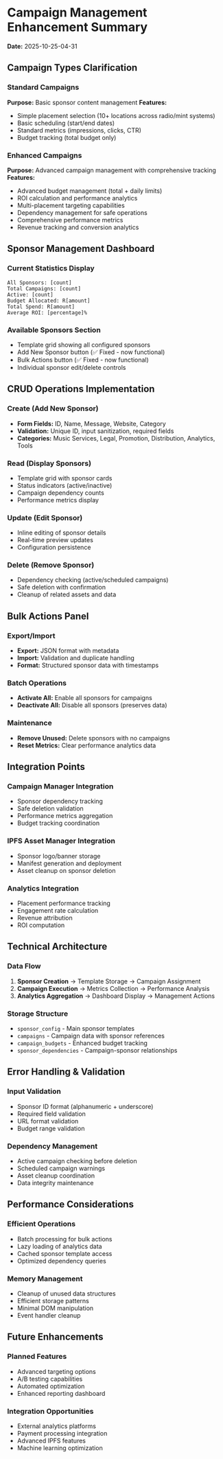 # Campaign Management Enhancement Summary
**Date:** 2025-10-25-04-31

## Campaign Types Clarification

### Standard Campaigns
**Purpose:** Basic sponsor content management
**Features:**
- Simple placement selection (10+ locations across radio/mint systems)
- Basic scheduling (start/end dates)
- Standard metrics (impressions, clicks, CTR)
- Budget tracking (total budget only)

### Enhanced Campaigns
**Purpose:** Advanced campaign management with comprehensive tracking
**Features:**
- Advanced budget management (total + daily limits)
- ROI calculation and performance analytics
- Multi-placement targeting capabilities
- Dependency management for safe operations
- Comprehensive performance metrics
- Revenue tracking and conversion analytics

## Sponsor Management Dashboard

### Current Statistics Display
```
All Sponsors: [count]
Total Campaigns: [count] 
Active: [count]
Budget Allocated: R[amount]
Total Spend: R[amount]
Average ROI: [percentage]%
```

### Available Sponsors Section
- Template grid showing all configured sponsors
- Add New Sponsor button (✅ Fixed - now functional)
- Bulk Actions button (✅ Fixed - now functional)
- Individual sponsor edit/delete controls

## CRUD Operations Implementation

### Create (Add New Sponsor)
- **Form Fields:** ID, Name, Message, Website, Category
- **Validation:** Unique ID, input sanitization, required fields
- **Categories:** Music Services, Legal, Promotion, Distribution, Analytics, Tools

### Read (Display Sponsors)
- Template grid with sponsor cards
- Status indicators (active/inactive)
- Campaign dependency counts
- Performance metrics display

### Update (Edit Sponsor)
- Inline editing of sponsor details
- Real-time preview updates
- Configuration persistence

### Delete (Remove Sponsor)
- Dependency checking (active/scheduled campaigns)
- Safe deletion with confirmation
- Cleanup of related assets and data

## Bulk Actions Panel

### Export/Import
- **Export:** JSON format with metadata
- **Import:** Validation and duplicate handling
- **Format:** Structured sponsor data with timestamps

### Batch Operations
- **Activate All:** Enable all sponsors for campaigns
- **Deactivate All:** Disable all sponsors (preserves data)

### Maintenance
- **Remove Unused:** Delete sponsors with no campaigns
- **Reset Metrics:** Clear performance analytics data

## Integration Points

### Campaign Manager Integration
- Sponsor dependency tracking
- Safe deletion validation
- Performance metrics aggregation
- Budget tracking coordination

### IPFS Asset Manager Integration
- Sponsor logo/banner storage
- Manifest generation and deployment
- Asset cleanup on sponsor deletion

### Analytics Integration
- Placement performance tracking
- Engagement rate calculation
- Revenue attribution
- ROI computation

## Technical Architecture

### Data Flow
1. **Sponsor Creation** → Template Storage → Campaign Assignment
2. **Campaign Execution** → Metrics Collection → Performance Analysis
3. **Analytics Aggregation** → Dashboard Display → Management Actions

### Storage Structure
- `sponsor_config` - Main sponsor templates
- `campaigns` - Campaign data with sponsor references
- `campaign_budgets` - Enhanced budget tracking
- `sponsor_dependencies` - Campaign-sponsor relationships

## Error Handling & Validation

### Input Validation
- Sponsor ID format (alphanumeric + underscore)
- Required field validation
- URL format validation
- Budget range validation

### Dependency Management
- Active campaign checking before deletion
- Scheduled campaign warnings
- Asset cleanup coordination
- Data integrity maintenance

## Performance Considerations

### Efficient Operations
- Batch processing for bulk actions
- Lazy loading of analytics data
- Cached sponsor template access
- Optimized dependency queries

### Memory Management
- Cleanup of unused data structures
- Efficient storage patterns
- Minimal DOM manipulation
- Event handler cleanup

## Future Enhancements

### Planned Features
- Advanced targeting options
- A/B testing capabilities
- Automated optimization
- Enhanced reporting dashboard

### Integration Opportunities
- External analytics platforms
- Payment processing integration
- Advanced IPFS features
- Machine learning optimization